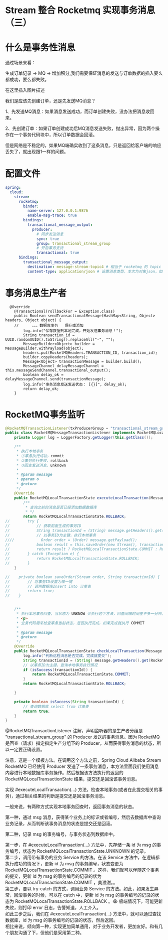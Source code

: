 # Stream 整合 Rocketmq 实现事务消息（三）


# 什么是事务性消息

通过场景来看：

生成订单记录 -> MQ -> 增加积分,我们需要保证消息的发送与订单数据的插入要么都成功，要么都失败。

在这里插入图片描述

我们是应该先创建订单，还是先发送MQ消息？

1、先发送MQ消息：如果消息发送成功，而订单创建失败，没办法把消息收回来。

2、先创建订单：如果订单创建成功后MQ消息发送失败，抛出异常，因为两个操作在一个事务代码块中，所以订单数据会回滚。

但是网络是不稳定的，如果MQ端确实收到了这条消息，只是返回给客户端的响应丢失了，就出现跟1一样的问题。

# 配置文件

```yaml
spring:
  cloud:
    stream:
      rocketmq:
        binder:
          name-server: 127.0.0.1:9876
          enable-msg-trace: true
        bindings:
          transactional_message_output:
            producer:
              # 同步发送消息
              sync: true
              group: transactional_stream_group
              # 开启事务支持
              transactional: true
      bindings:
        transactional_message_output:
          destination: message-stream-topic4 # 相当于 rocketmq 的 topic
          content-type: application/json # 设置消息类型，本次为对象json，如果是文本则设置“text/plain”
```


# 事务消息生产者

```纯文本
  @Override
    @Transactional(rollbackFor = Exception.class)
    public Boolean sendTransactionalMessage(HashMap<String, Object> headers, Object object) {
    //      。。。数据库事务   保存或添加
        log.info("保存数据到本地完成，开始发送事务消息！");
        String transaction_id = UUID.randomUUID().toString().replaceAll("-", "");
        MessageBuilder<Object> builder = MessageBuilder.withPayload(object);
        headers.put(RocketMQHeaders.TRANSACTION_ID, transaction_id);
        builder.copyHeaders(headers);
        Message<Object> transactionMessage = builder.build();
        MessageChannel delayMessageChannel = this.messageSendChannel.transactional_output();
        boolean delay_ok = delayMessageChannel.send(transactionMessage);
        log.info("事务消息发送发送状态： [{}]", delay_ok);
        return delay_ok;
    }
```


# RocketMQ事务监听

```java
@RocketMQTransactionListener(txProducerGroup = "transactional_stream_group")
public class RocketMQMessageTransactionListener implements RocketMQLocalTransactionListener {
    private Logger log = LoggerFactory.getLogger(this.getClass());

    /**
     * 执行本地事务
     * ①事务执行成功，commit
     * ②事务执行失败，rollback
     * ③回查发送消息，unknown
     *
     * @param message
     * @param o
     * @return
     */
    @Override
    public RocketMQLocalTransactionState executeLocalTransaction(Message message, Object o) {
        /**
         * 查询之前的消息是否已经添加数据数据库
         * */
        return RocketMQLocalTransactionState.ROLLBACK;
//        try {
//            // 获取前面生成的事务ID
//            String transactionId = (String) message.getHeaders().get(RocketMQHeaders.TRANSACTION_ID);
//            // 以事务ID为主键，执行本地事务
////            Order order = (Order) message.getPayload();
//            boolean result = this.saveOrder(new Stream(), transactionId);
//            return result ? RocketMQLocalTransactionState.COMMIT : RocketMQLocalTransactionState.ROLLBACK;
//        } catch (Exception e) {
//            return RocketMQLocalTransactionState.ROLLBACK;
//        }
    }

//    private boolean saveOrder(Stream order, String transactionId) {
//        // 将事务ID设置为唯一键
//        // 调用数据库Insert into 订单表
//        return true;
//    }


    /**
     * 执行本地事务回查，当状态为 UNKNOW 会执行这个方法，回查间隔时间差不多一分钟。
     * <p>
     * 业务代码用来检查事务当前状态，是否执行完成，如果完成就执行 COMMIT
     *
     * @param message
     * @return
     */
    @Override
    public RocketMQLocalTransactionState checkLocalTransaction(Message message) {
        log.info("判断远程消息是否完成、完成就提交");
        String transactionId = (String) message.getHeaders().get(RocketMQHeaders.TRANSACTION_ID);
        // 以事务ID为主键，查询本地事务执行情况
        if (isSuccess(transactionId)) {
            return RocketMQLocalTransactionState.COMMIT;
        }
        return RocketMQLocalTransactionState.ROLLBACK;

    }

    private boolean isSuccess(String transactionId) {
        // 查询数据库 select from 订单表
        return true;
    }
}
```


@RocketMQTransactionListener 注解，声明监听器的是生产者分组是 "transactional_stream_group" 的 Producer 发送的事务消息。因为 RocketMQ 是回查（请求）指定指定生产分组下的 Producer，从而获得事务消息的状态，所以一定要正确设置。

注意，这是一个模板方法。在调用这个方法之前，Spring Cloud Alibaba Stream RocketMQ 已经使用 Producer 发送了一条事务消息，本方法里面我们使用消息内容进行本地数据库事务操作。然后根据该方法执行的返回的 RocketMQLocalTransactionState 结果，提交还是回滚该事务消息。

实现 #executeLocalTransaction(...) 方法，检查本地事务(或者在此提交相关的事务)，通过相关结果的判断是提交还是回滚事务消息。

一般来说，有两种方式实现本地事务回查时，返回事务消息的状态。

第一种，通过 msg 消息，获得某个业务上的标识或者编号，然后去数据库中查询业务记录，从而判断该事务消息的状态是提交还是回滚。

第二种，记录 msg 的事务编号，与事务状态到数据库中。

第一步，在 #executeLocalTransaction(...) 方法中，先存储一条 id 为 msg 的事务编号，状态为 RocketMQLocalTransactionState.UNKNOWN 的记录。<br />第二步，调用带有事务的业务 Service 的方法。在该 Service 方法中，在逻辑都执行成功的情况下，更新 id 为 msg 的事务编号，状态变更为 RocketMQLocalTransactionState.COMMIT 。这样，我们就可以伴随这个事务的提交，更新 id 为 msg 的事务编号的记录的状为 RocketMQLocalTransactionState.COMMIT ，美滋滋。。<br />第三步，要以 try-catch 的方式，调用业务 Service 的方法。如此，如果发生异常，回滚事务的时候，可以在 catch 中，更新 id 为 msg 的事务编号的记录的状态为 RocketMQLocalTransactionState.ROLLBACK 。😭 极端情况下，可能更新失败，则打印 error 日志，告警知道，人工介入。<br />如此三步之后，我们在 #executeLocalTransaction(...) 方法中，就可以通过查找数据库，id 为 msg 的事务编号的记录的状态，然后返回。<br />相比来说，倾向第一种，实现更加简单通用，对于业务开发者，更加友好。和有几个朋友沟通了下，但他们是采用第二种。


